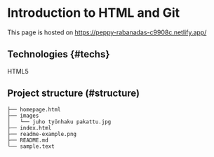 # Introduction to HTML and Git

This page is hosted on https://peppy-rabanadas-c9908c.netlify.app/


## Technologies {#techs}

HTML5

## Project structure (#structure)

```
├── homepage.html
├── images
│   └── juho työnhaku pakattu.jpg
├── index.html
├── readme-example.png
├── README.md
└── sample.text
```
